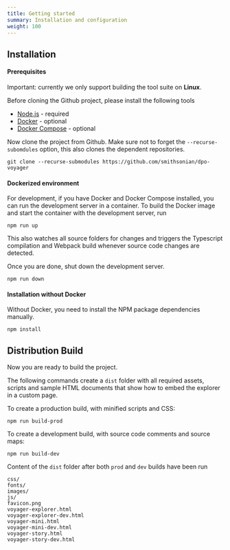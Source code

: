 ```yaml
---
title: Getting started
summary: Installation and configuration
weight: 100
---
```



## Installation

#### Prerequisites

Important: currently we only support building the tool suite on **Linux**.

Before cloning the Github project, please install the following tools

 * [Node.js](https://nodejs.org/en/) - required
 * [Docker](https://www.docker.com/) - optional
 * [Docker Compose](https://docs.docker.com/compose/install/) - optional

Now clone the project from Github. Make sure not to forget the `--recurse-subomdules` option,
this also clones the dependent repositories.

```
git clone --recurse-submodules https://github.com/smithsonian/dpo-voyager
```

#### Dockerized environment

For development, if you have Docker and Docker Compose installed, you can run the development server in a container.
To build the Docker image and start the container with the development server, run
```
npm run up
```
This also watches all source folders for changes and triggers the Typescript compilation and Webpack build whenever
source code changes are detected.

Once you are done, shut down the development server.
```
npm run down
```


#### Installation without Docker

Without Docker, you need to install the NPM package dependencies manually.

```
npm install
```

## Distribution Build

Now you are ready to build the project.

The following commands create a `dist` folder with all required assets, scripts and sample HTML documents that show
how to embed the explorer in a custom page.

To create a production build, with minified scripts and CSS:
```
npm run build-prod
```

To create a development build, with source code comments and source maps:
```
npm run build-dev
```

Content of the `dist` folder after both `prod` and `dev` builds have been run
```
css/
fonts/
images/
js/
favicon.png
voyager-explorer.html
voyager-explorer-dev.html
voyager-mini.html
voyager-mini-dev.html
voyager-story.html
voyager-story-dev.html
```